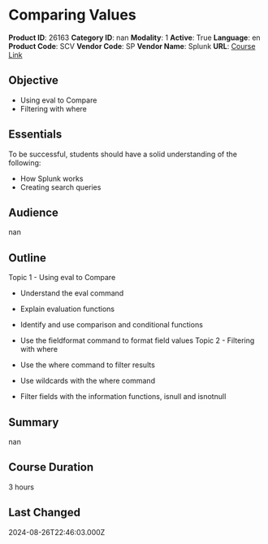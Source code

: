 # Comparing Values

**Product ID**: 26163
**Category ID**: nan
**Modality**: 1
**Active**: True
**Language**: en
**Product Code**: SCV
**Vendor Code**: SP
**Vendor Name**: Splunk
**URL**: [Course Link](https://www.fastlaneus.com/course/splunk-scv)

## Objective
- Using eval to Compare
- Filtering with where

## Essentials
To be successful, students should have a solid understanding of the following:


- How Splunk works
- Creating search queries

## Audience
nan

## Outline
Topic 1 - Using eval to Compare


- Understand the eval command
- Explain evaluation functions
- Identify and use comparison and conditional functions
- Use the fieldformat command to format field values
Topic 2 - Filtering with where


- Use the where command to filter results
- Use wildcards with the where command
- Filter fields with the information functions, isnull and isnotnull

## Summary
nan

## Course Duration
3 hours

## Last Changed
2024-08-26T22:46:03.000Z
